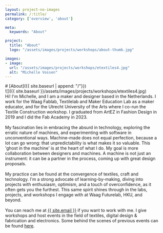 ```yaml
---
layout: project-no-images
permalink: /:title/
category: ['overview', 'about']

meta:
  keywords: "About"

project:
  title: "About"
  logo: "/assets/images/projects/workshops/about-thumb.jpg"

images:
- image:
  url: "/assets/images/projects/workshops/etextiles4.jpg"
  alt: "Michelle Vossen"
---
```

<body class="shoots">
<div markdown="1">
# [About]({{ site.baseurl | append: "/"}})
</div>

<aside markdown="1">
![]({{ site.baseurl }}/assets/images/projects/workshops/etextiles4.jpg)
</aside>

<div class ="article" markdown="1">
Hi! I'm Michelle, and I am a maker and designer based in the Netherlands. I work for the Waag Fablab, Textilelab and Maker Education Lab as a maker educator, and for the Utrecht University of the Arts where I co-run the Textile Construction workshop. I graduated from ArtEZ in Fashion Design in 2019 and I did the Fab Academy in 2023. 
<br><br>
My fascination lies in embracing the absurd in technology, exploring the erratic nature of machines, and experimenting with software in unconventional ways. Machine-made does not equal perfection, because a lot can go wrong: that unpredictability is what makes it so valuable. This 'ghost in the machine' is at the heart of what I do. My goal is more collaboration between designers and machines. A machine is not just an instrument: it can be a partner in the process, coming up with great design proposals. 
<br><br>
My practice can be found at the convergence of textiles, craft and technology. I'm a strong advocate of learning-by-making, diving into projects with enthusiasm, optimism, and a touch of overconfidence, as it often gets you the furthest. This same spirit shines through in the labs, projects, and workshops I engage with at Waag Futurelab, HKU, and beyond.
<br><br>
You can reach me at <a title="{{ site.email }}" href="mailto:{{ site.email }}">{{ site.email }}</a> if you want to work with me. I give workshops and host events in the field of textiles, digital design & fabrication and electronics. Some behind the scenes of previous events can be found <a href="{{ "/workshops" | prepend: site.baseurl }}" title="{{ page.project.title }}" rel="nofollow">here</a>.
</div>